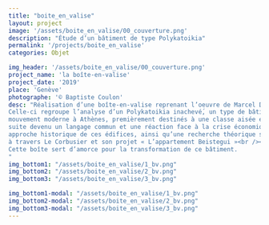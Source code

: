 ```yaml
---
title: "boite_en_valise"
layout: project
image: '/assets/boite_en_valise/00_couverture.png'
description: "Étude d’un bâtiment de type Polykatoikia"
permalink: '/projects/boite_en_valise'
categories: Objet

img_header: '/assets/boite_en_valise/00_couverture.png'
project_name: 'la boîte-en-valise'
project_date: '2019'
place: 'Genève'
photographe: '© Baptiste Coulon'
desc: "Réalisation d’une boîte-en-valise reprenant l’oeuvre de Marcel Duchamp.<br /><br />
Celle-ci regroupe l’analyse d’un Polykatoikia inachevé́, un type de bâtiment issu du
mouvement moderne à Athènes, premièrement destinés à une classe aisée et par la
suite devenu un langage commun et une réaction face à la crise économique ; une
approche historique de ces édifices, ainsi qu’une recherche théorique sur le cadrage
à travers Le Corbusier et son projet « L’appartement Beistegui »<br /><br />
Cette boîte sert d’amorce pour la transformation de ce bâtiment.
"
img_bottom1: "/assets/boite_en_valise/1_bv.png"
img_bottom2: "/assets/boite_en_valise/2_bv.png"
img_bottom3: "/assets/boite_en_valise/3_bv.png"

img_bottom1-modal: "/assets/boite_en_valise/1_bv.png"
img_bottom2-modal: "/assets/boite_en_valise/2_bv.png"
img_bottom3-modal: "/assets/boite_en_valise/3_bv.png"
---
```


